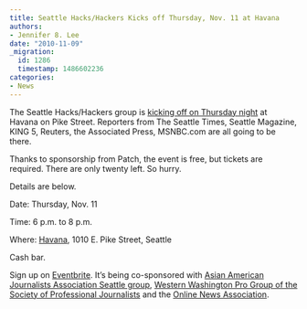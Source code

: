 ```yaml
---
title: Seattle Hacks/Hackers Kicks off Thursday, Nov. 11 at Havana
authors:
- Jennifer 8. Lee
date: "2010-11-09"
_migration:
  id: 1286
  timestamp: 1486602236
categories:
- News
---
```


The Seattle Hacks/Hackers group is [kicking off on Thursday night][1] at Havana on Pike Street. Reporters from The Seattle Times, Seattle Magazine, KING 5, Reuters, the Associated Press, MSNBC.com are all going to be there.

Thanks to sponsorship from Patch, the event is free, but tickets are required. There are only twenty left. So hurry.

Details are below.

Date: Thursday, Nov. 11

Time: 6 p.m. to 8 p.m.

Where: [Havana][2], 1010 E. Pike Street, Seattle

Cash bar.

Sign up on [Eventbrite][1]. It&#8217;s being co-sponsored with [Asian American Journalists Association Seattle group][3], [Western Washington Pro Group of the Society of Professional Journalists][4] and the [Online News Association][5].

 [1]: http://seattlehackshackers.eventbrite.com/
 [2]: http://www.havanasocial.com/
 [3]: http://www.aajaseattle.org/
 [4]: http://www.spjwash.org/
 [5]: http://journalists.org/
